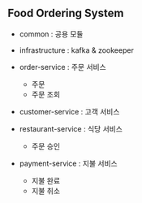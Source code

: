 <h2>Food Ordering System</h2>

- common : 공용 모듈

- infrastructure : kafka & zookeeper

- order-service : 주문 서비스
  - 주문
  - 주문 조회
    
- customer-service : 고객 서비스
  
  
- restaurant-service : 식당 서비스
  - 주문 승인

- payment-service : 지불 서비스
  - 지불 완료
  - 지불 취소

